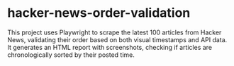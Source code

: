 # hacker-news-order-validation
This project uses Playwright to scrape the latest 100 articles from Hacker News, validating their order based on both visual timestamps and API data. It generates an HTML report with screenshots, checking if articles are chronologically sorted by their posted time.
